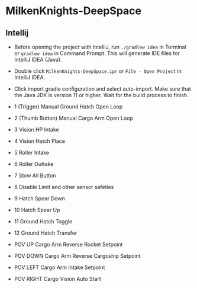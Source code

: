 # MilkenKnights-DeepSpace

## Intellij
- Before opening the project with IntelliJ, run `./gradlew idea` in Terminal or `gradlew idea` in Command Prompt. This will generate IDE files for IntelliJ IDEA (Java).

- Double click `MilkenKnights-DeepSpace.ipr` or `File - Open Project` in IntelliJ IDEA.

- Click import gradle configuration and select auto-import. Make sure that the Java JDK is version 11 or higher. Wait for the build process to finish.

- 1 (Trigger) Manual Ground Hatch Open Loop

- 2 (Thumb Button) Manual Cargo Arm Open Loop

- 3 Vision HP Intake

- 4 Vision Hatch Place

- 5 Roller Intake

- 6 Roller Outtake

- 7 Stow All Button

- 8 Disable Limit and other sensor safeties

- 9 Hatch Spear Down

- 10 Hatch Spear Up

- 11 Ground Hatch Toggle

- 12 Ground Hatch Transfer

- POV UP Cargo Arm Reverse Rocket Setpoint

- POV DOWN Cargo Arm Reverse Cargoship Setpoint

- POV LEFT Cargo Arm Intake Setpoint

- POV RIGHT Cargo Vision Auto Start
